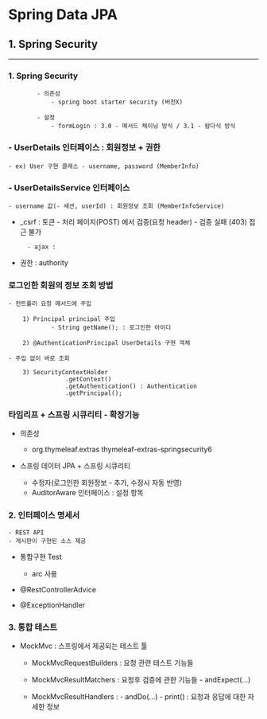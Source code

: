 # Spring Data JPA


## 1. Spring Security

-----------------------------------------------------------------------------------------------------------

### 1. Spring Security


            - 의존성
                - spring boot starter security (버전X)

            - 설정
                - formLogin : 3.0 - 메서드 체이닝 방식 / 3.1 - 람다식 방식

### - UserDetails 인터페이스 : 회원정보 + 권한
    - ex) User 구현 클래스 - username, password (MemberInfo)

### - UserDetailsService 인터페이스
    - username 값(- 세션, userId) : 회원정보 조회 (MemberInfoService)


- _csrf : 토큰 - 처리 페이지(POST) 에서 검증(요청 header)
            - 검증 실패 (403) 접근 불가

        - ajax : 


- 권한 : authority


### 로그인한 회원의 정보 조회 방법

    - 컨트롤러 요청 메서드에 주입

        1) Principal principal 주입
                - String getName(); : 로그인한 아이디

        2) @AuthenticationPrincipal UserDetails 구현 객체

    - 주입 없이 바로 조회

        3) SecurityContextHolder
                    .getContext()
                    .getAuthentication() : Authentication
                    .getPrincipal(); 


### 타임리프 + 스프링 시큐리티 - 확장기능

- 의존성
    -   <dependency>
            <groupId>org.thymeleaf.extras</groupId>
            <artifactId>thymeleaf-extras-springsecurity6</artifactId>
        </dependency>

- 스프링 데이터 JPA + 스프링 시큐리티 
    - 수정자(로그인한 회원정보 - 추가, 수정시 자동 반영)
    - AuditorAware 인터페이스 : 설정 항목


### 2. 인터페이스 명세서
    - REST API
    - 게시판이 구현된 소스 제공

- 통합구현 Test
    - arc 사용

- @RestControllerAdvice
- @ExceptionHandler


### 3. 통합 테스트 
- MockMvc : 스프링에서 제공되는 테스트 툴

    - MockMvcRequestBuilders : 요청 관련 테스트 기능들
    
    - MockMvcResultMatchers : 요청후 검증에 관한 기능들
            - andExpect(...)

    - MockMvcResultHandlers  : 
            - andDo(...) - print() : 요청과 응답에 대한 자세한 정보